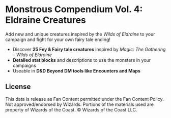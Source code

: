 # Monstrous Compendium Vol. 4: Eldraine Creatures

Add new and unique creatures inspired by the *Wilds of Eldraine* to your campaign and fight for your own fairy tale ending!

- Discover **25 Fey & Fairy tale creatures** inspired by *Magic: The Gathering - Wilds of Eldraine*
- **Detailed stat blocks** and descriptions to use the monsters in your campaigns
- Useable in **D&D Beyond DM tools like Encounters and Maps**



## License

This data is release as Fan Content permitted under the Fan Content Policy. Not approved/endorsed by Wizards. Portions of the materials used are property of Wizards of the Coast. © Wizards of the Coast LLC.
